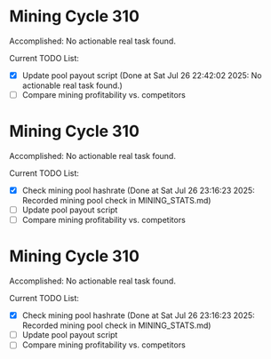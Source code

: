 # Mining Cycle 310

Accomplished: No actionable real task found.

Current TODO List:

- [x] Update pool payout script  (Done at Sat Jul 26 22:42:02 2025: No actionable real task found.)
- [ ] Compare mining profitability vs. competitors

# Mining Cycle 310

Accomplished: No actionable real task found.

Current TODO List:

- [x] Check mining pool hashrate  (Done at Sat Jul 26 23:16:23 2025: Recorded mining pool check in MINING_STATS.md)
- [ ] Update pool payout script
- [ ] Compare mining profitability vs. competitors

# Mining Cycle 310

Accomplished: No actionable real task found.

Current TODO List:

- [x] Check mining pool hashrate  (Done at Sat Jul 26 23:16:23 2025: Recorded mining pool check in MINING_STATS.md)
- [ ] Update pool payout script
- [ ] Compare mining profitability vs. competitors